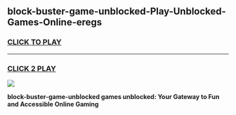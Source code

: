 
## block-buster-game-unblocked-Play-Unblocked-Games-Online-eregs
<h3>
<a href="https://premium76.site?title=block-buster-game-unblocked&ref=25A">CLICK TO PLAY</a></h3>
<hr>

<h3>
<a href="https://premium76.site?title=block-buster-game-unblocked&ref=25A">CLICK 2 PLAY</a>
  
</h3>

<a href="https://premium76.site?title=block-buster-game-unblocked&ref=25A"><img src="https://clearcache.store/games.png"></a>


**block-buster-game-unblocked games unblocked: Your Gateway to Fun and Accessible Online Gaming**
